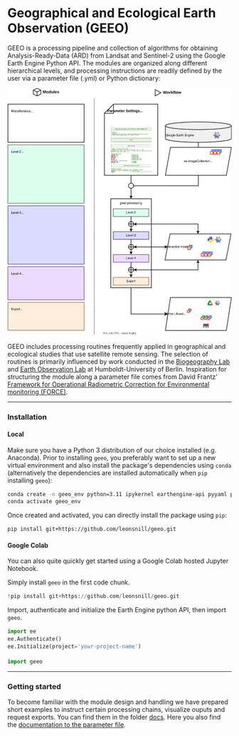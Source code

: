 # Geographical and Ecological Earth Observation (GEEO)
GEEO is a processing pipeline and collection of algorithms for obtaining Analysis-Ready-Data (ARD) from Landsat and Sentinel-2 using the Google Earth Engine Python API.
The modules are organized along different hierarchical levels, and processing instructions are readily defined by the user via a parameter file (.yml) or Python dictionary:

![sample SVG image](geeo/data/fig/geeo_workflow_manuscript.svg)

GEEO includes processing routines frequently applied in geographical and ecological studies that use satellite remote sensing. The selection of routines is primarily influenced by work conducted in the [Biogeography Lab](https://pages.cms.hu-berlin.de/biogeo/website/) and [Earth Observation Lab](https://eolab.geographie.hu-berlin.de/) at Humboldt-University of Berlin. Inspiration for structuring the module along a parameter file comes from David Frantz' [Framework for Operational Radiometric Correction for Environmental monitoring (FORCE)](https://force-eo.readthedocs.io/en/latest/index.html).

---

### Installation

#### Local
Make sure you have a Python 3 distribution of our choice installed (e.g. Anaconda). Prior to installing `geeo`, you preferably want to set up a new virtual environment and also install the package's dependencies using `conda` (alternatively the dependencies are installed automatically when `pip` installing `geeo`):

```bash
conda create -n geeo_env python=3.11 ipykernel earthengine-api pyyaml pandas geopandas matplotlib tqdm ipyleaflet ipywidgets gdal scikit-learn
conda activate geeo_env
```

Once created and activated, you can directly install the package using `pip`:

```bash
pip install git+https://github.com/leonsnill/geeo.git
```

#### Google Colab
You can also quite quickly get started using a Google Colab hosted Jupyter Notebook.

Simply install `geeo` in the first code chunk.

```python
!pip install git+https://github.com/leonsnill/geeo.git
```

Import, authenticate and initialize the Earth Engine python API, then import `geeo`.

```python
import ee
ee.Authenticate()
ee.Initialize(project='your-project-name')

import geeo
```

---

### Getting started

To become familiar with the module design and handling we have prepared short examples to instruct certain processing chains, visualize ouputs and request exports. You can find them in the folder [docs](docs). Here you also find the [documentation to the parameter file](docs/documentation.md).



